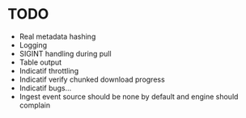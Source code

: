 # TODO

- Real metadata hashing
- Logging
- SIGINT handling during pull
- Table output
- Indicatif throttling
- Indicatif verify chunked download progress
- Indicatif bugs...
- Ingest event source should be none by default and engine should complain
